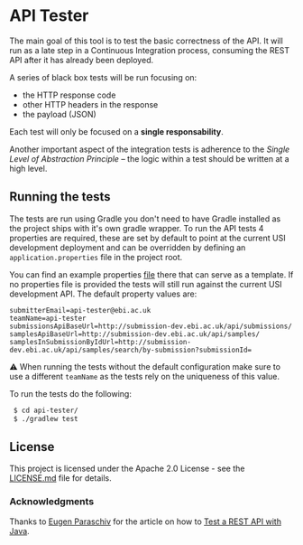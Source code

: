 # API Tester

The main goal of this tool is to test the basic correctness of the API. It will run as a late step in a Continuous Integration process, consuming the REST API after it has already been deployed.

A series of black box tests will be run focusing on:
- the HTTP response code
- other HTTP headers in the response
- the payload (JSON)

Each test will only be focused on a **single responsability**.

Another important aspect of the integration tests is adherence to the *Single Level of Abstraction Principle* – the logic within a test should be written at a high level.

## Running the tests
The tests are run using Gradle you don't need to have Gradle installed as the project ships with it's own gradle wrapper. To run the API tests 4 properties are required, these are set by default to point at the current USI development deployment and can be overridden by defining an `application.properties` file in the project root.

You can find an example properties [file](application.properties.example) there that can serve as a template.
If no properties file is provided the tests will still run against the current USI development API. The default property values are:
````
submitterEmail=api-tester@ebi.ac.uk
teamName=api-tester
submissionsApiBaseUrl=http://submission-dev.ebi.ac.uk/api/submissions/
samplesApiBaseUrl=http://submission-dev.ebi.ac.uk/api/samples/
samplesInSubmissionByIdUrl=http://submission-dev.ebi.ac.uk/api/samples/search/by-submission?submissionId=
````
:warning: When running the tests without the default configuration make sure to use a different `teamName` as the tests rely on the uniqueness of this value.

To run the tests do the following:
````bash
 $ cd api-tester/
 $ ./gradlew test
````



## License
This project is licensed under the Apache 2.0 License - see the [LICENSE.md](LICENSE.md) file for details.

### Acknowledgments
Thanks to [Eugen Paraschiv](https://twitter.com/baeldung) for the article on how to [Test a REST API with Java](http://www.baeldung.com/integration-testing-a-rest-api).
